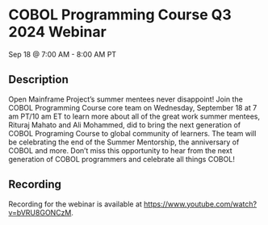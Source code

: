 # COBOL Programming Course Q3 2024 Webinar
Sep 18 @ 7:00 AM - 8:00 AM PT

## Description

Open Mainframe Project’s summer mentees never disappoint! Join the COBOL Programming Course core team on Wednesday, September 18 at 7 am PT/10 am ET to learn more about all of the great work summer mentees, Rituraj Mahato and Ali Mohammed, did to bring the next generation of COBOL Programing Course to global community of learners. The team will be celebrating the end of the Summer Mentorship, the anniversary of COBOL and more. Don’t miss this opportunity to hear from the  next generation of COBOL programmers and celebrate all things COBOL!

## Recording

Recording for the webinar is available at https://www.youtube.com/watch?v=bVRU8GONCzM.
